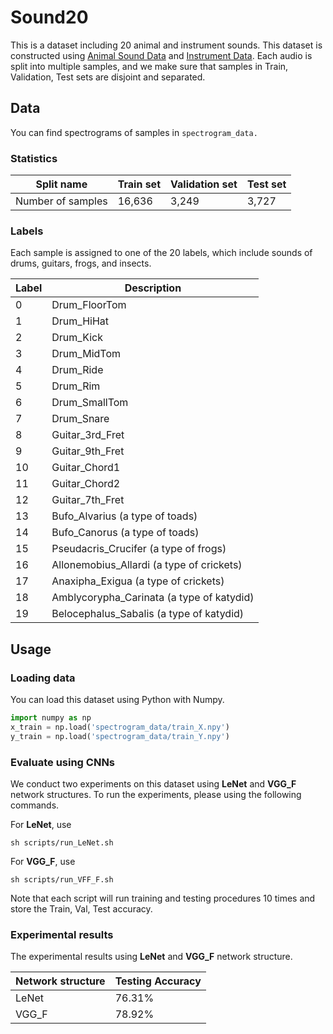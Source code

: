 # Sound20 

<!-- Maybe add some segments of audio sound HERE --> 

This is a dataset including 20 animal and instrument sounds. This dataset is constructed using [Animal Sound Data](http://alumni.cs.ucr.edu/~yhao/animalsoundfingerprint.html) and [Instrument Data](https://drive.google.com/file/d/0B8x0IeJAaBccUk1xMDBNTzNFb0E/view). Each audio is split into multiple samples, and we make sure that samples in Train, Validation, Test sets are disjoint and separated.  

## Data 

You can find spectrograms of samples in `spectrogram_data.`

### Statistics 

Split name | Train set | Validation set | Test set 
---------- | --------- | -------------- | -------- 
Number of samples | 16,636 | 3,249 | 3,727 

### Labels 

Each sample is assigned to one of the 20 labels, which include sounds of drums, guitars, frogs, and insects. 

Label | Description 
----- | -----------
0 | Drum_FloorTom
1 | Drum_HiHat 
2 | Drum_Kick 
3 | Drum_MidTom
4 | Drum_Ride 
5 | Drum_Rim
6 | Drum_SmallTom
7 | Drum_Snare
8 | Guitar_3rd_Fret
9 | Guitar_9th_Fret 
10 | Guitar_Chord1
11 | Guitar_Chord2
12 | Guitar_7th_Fret 
13 | Bufo_Alvarius (a type of toads)
14 | Bufo_Canorus (a type of toads)
15 | Pseudacris_Crucifer (a type of frogs)
16 | Allonemobius_Allardi (a type of crickets)
17 | Anaxipha_Exigua (a type of crickets)
18 | Amblycorypha_Carinata (a type of katydid)
19 | Belocephalus_Sabalis (a type of katydid)

## Usage 

### Loading data 

You can load this dataset using Python with Numpy. 

```python
import numpy as np 
x_train = np.load('spectrogram_data/train_X.npy')
y_train = np.load('spectrogram_data/train_Y.npy')
```

### Evaluate using CNNs 

We conduct two experiments on this dataset using **LeNet** and **VGG\_F** network structures. To run the experiments, please using the following commands. 

For **LeNet**, use 
```
sh scripts/run_LeNet.sh 
```

For **VGG_F**, use 
```
sh scripts/run_VFF_F.sh 
```
Note that each script will run training and testing procedures 10 times and store the Train, Val, Test accuracy. 


### Experimental results 

The experimental results using **LeNet** and **VGG\_F** network structure. 

Network structure | Testing Accuracy 
----------------- | ----------------
LeNet | 76.31%
VGG_F | 78.92%

